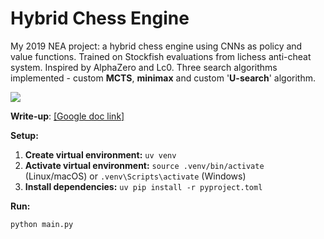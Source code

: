 # Hybrid Chess Engine 
My 2019 NEA project: a hybrid chess engine using CNNs as policy and value functions. Trained on Stockfish evaluations from lichess anti-cheat system. Inspired by AlphaZero and Lc0. Three search algorithms implemented - custom **MCTS**, **minimax** and custom '**U-search**' algorithm. 

<img src="https://github.com/user-attachments/assets/9ef4b5f8-e941-413b-a786-14552c5e4e01">

**Write-up**: [[Google doc link]](https://docs.google.com/document/d/134AhJ5AeecNpjOaAat2bdeEU357iWRZi/edit?usp=sharing&ouid=103579644280044030856&rtpof=true&sd=true)

**Setup:**

1.  **Create virtual environment:** `uv venv`
2.  **Activate virtual environment:** `source .venv/bin/activate` (Linux/macOS) or `.venv\Scripts\activate` (Windows)
3.  **Install dependencies:** `uv pip install -r pyproject.toml`

**Run:**

```bash
python main.py

